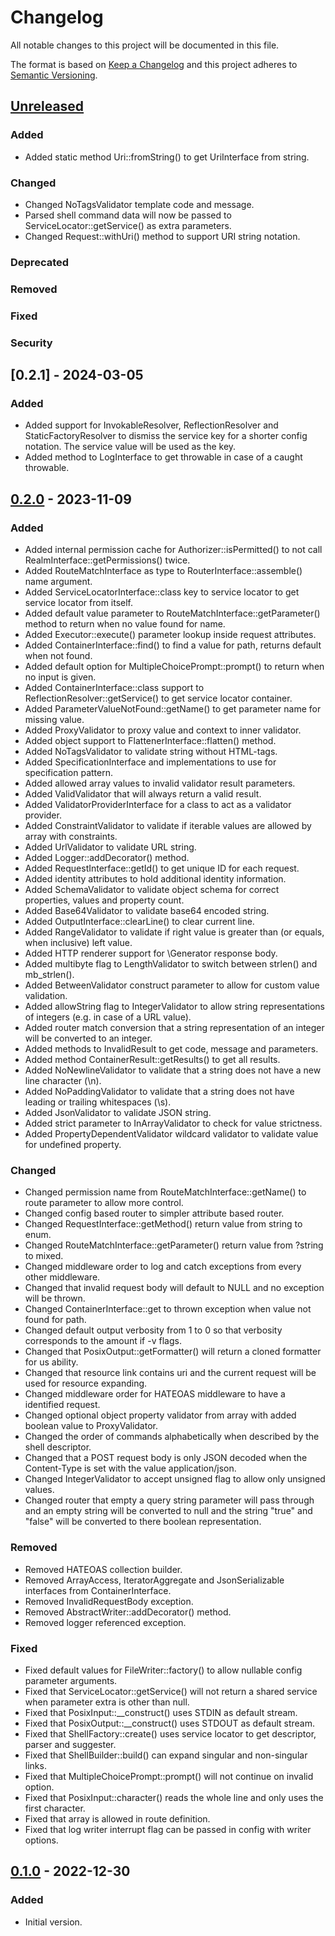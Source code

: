 # Changelog

All notable changes to this project will be documented in this file.

The format is based on [Keep a Changelog](http://keepachangelog.com/en/1.0.0/) and this project adheres to
[Semantic Versioning](http://semver.org/spec/v2.0.0.html).

## [Unreleased]

### Added

- Added static method Uri::fromString() to get UriInterface from string.

### Changed

- Changed NoTagsValidator template code and message.
- Parsed shell command data will now be passed to ServiceLocator::getService() as extra parameters.
- Changed Request::withUri() method to support URI string notation.

### Deprecated

### Removed

### Fixed

### Security

## [0.2.1] - 2024-03-05

### Added

- Added support for InvokableResolver, ReflectionResolver and StaticFactoryResolver to dismiss the service key for a
  shorter config notation. The service value will be used as the key.
- Added method to LogInterface to get throwable in case of a caught throwable.

## [0.2.0] - 2023-11-09

### Added

- Added internal permission cache for Authorizer::isPermitted() to not call RealmInterface::getPermissions() twice.
- Added RouteMatchInterface as type to RouterInterface::assemble() name argument.
- Added ServiceLocatorInterface::class key to service locator to get service locator from itself.
- Added default value parameter to RouteMatchInterface::getParameter() method to return when no value found for name.
- Added Executor::execute() parameter lookup inside request attributes.
- Added ContainerInterface::find() to find a value for path, returns default when not found.
- Added default option for MultipleChoicePrompt::prompt() to return when no input is given.
- Added ContainerInterface::class support to ReflectionResolver::getService() to get service locator container.
- Added ParameterValueNotFound::getName() to get parameter name for missing value.
- Added ProxyValidator to proxy value and context to inner validator.
- Added object support to FlattenerInterface::flatten() method.
- Added NoTagsValidator to validate string without HTML-tags.
- Added SpecificationInterface and implementations to use for specification pattern.
- Added allowed array values to invalid validator result parameters.
- Added ValidValidator that will always return a valid result.
- Added ValidatorProviderInterface for a class to act as a validator provider.
- Added ConstraintValidator to validate if iterable values are allowed by array with constraints.
- Added UrlValidator to validate URL string.
- Added Logger::addDecorator() method.
- Added RequestInterface::getId() to get unique ID for each request.
- Added identity attributes to hold additional identity information.
- Added SchemaValidator to validate object schema for correct properties, values and property count.
- Added Base64Validator to validate base64 encoded string.
- Added OutputInterface::clearLine() to clear current line.
- Added RangeValidator to validate if right value is greater than (or equals, when inclusive) left value.
- Added HTTP renderer support for \Generator response body.
- Added multibyte flag to LengthValidator to switch between strlen() and mb_strlen().
- Added BetweenValidator construct parameter to allow for custom value validation.
- Added allowString flag to IntegerValidator to allow string representations of integers (e.g. in case of a URL value).
- Added router match conversion that a string representation of an integer will be converted to an integer.
- Added methods to InvalidResult to get code, message and parameters.
- Added method ContainerResult::getResults() to get all results.
- Added NoNewlineValidator to validate that a string does not have a new line character (\n).
- Added NoPaddingValidator to validate that a string does not have leading or trailing whitespaces (\s).
- Added JsonValidator to validate JSON string.
- Added strict parameter to InArrayValidator to check for value strictness.
- Added PropertyDependentValidator wildcard validator to validate value for undefined property.

### Changed

- Changed permission name from RouteMatchInterface::getName() to route parameter to allow more control.
- Changed config based router to simpler attribute based router.
- Changed RequestInterface::getMethod() return value from string to enum.
- Changed RouteMatchInterface::getParameter() return value from ?string to mixed.
- Changed middleware order to log and catch exceptions from every other middleware.
- Changed that invalid request body will default to NULL and no exception will be thrown.
- Changed ContainerInterface::get to thrown exception when value not found for path.
- Changed default output verbosity from 1 to 0 so that verbosity corresponds to the amount if -v flags.
- Changed that PosixOutput::getFormatter() will return a cloned formatter for us ability.
- Changed that resource link contains uri and the current request will be used for resource expanding.
- Changed middleware order for HATEOAS middleware to have a identified request.
- Changed optional object property validator from array with added boolean value to ProxyValidator.
- Changed the order of commands alphabetically when described by the shell descriptor.
- Changed that a POST request body is only JSON decoded when the Content-Type is set with the value application/json.
- Changed IntegerValidator to accept unsigned flag to allow only unsigned values.
- Changed router that empty a query string parameter will pass through and an empty string will be converted to null and
  the string "true" and "false" will be converted to there boolean representation.

### Removed

- Removed HATEOAS collection builder.
- Removed ArrayAccess, IteratorAggregate and JsonSerializable interfaces from ContainerInterface.
- Removed InvalidRequestBody exception.
- Removed AbstractWriter::addDecorator() method.
- Removed logger referenced exception.

### Fixed

- Fixed default values for FileWriter::factory() to allow nullable config parameter arguments.
- Fixed that ServiceLocator::getService() will not return a shared service when parameter extra is other than null.
- Fixed that PosixInput::__construct() uses STDIN as default stream.
- Fixed that PosixOutput::__construct() uses STDOUT as default stream.
- Fixed that ShellFactory::create() uses service locator to get descriptor, parser and suggester.
- Fixed that ShellBuilder::build() can expand singular and non-singular links.
- Fixed that MultipleChoicePrompt::prompt() will not continue on invalid option.
- Fixed that PosixInput::character() reads the whole line and only uses the first character.
- Fixed that array is allowed in route definition.
- Fixed that log writer interrupt flag can be passed in config with writer options.

## [0.1.0] - 2022-12-30

### Added

- Initial version.

[unreleased]: https://github.com/extendssoftware/exa-php/compare/0.2.0...HEAD

[0.2.0]: https://github.com/extendssoftware/exa-php/commits/0.2.0

[0.1.0]: https://github.com/extendssoftware/exa-php/commits/0.1.0

